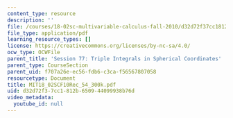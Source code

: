 ```yaml
---
content_type: resource
description: ''
file: /courses/18-02sc-multivariable-calculus-fall-2010/d32d72f37cc1812b650944099938b76d_MIT18_02SCF10Rec_54_300k.pdf
file_type: application/pdf
learning_resource_types: []
license: https://creativecommons.org/licenses/by-nc-sa/4.0/
ocw_type: OCWFile
parent_title: 'Session 77: Triple Integrals in Spherical Coordinates'
parent_type: CourseSection
parent_uid: f707a26e-ec56-fdb6-c3ca-f56567807058
resourcetype: Document
title: MIT18_02SCF10Rec_54_300k.pdf
uid: d32d72f3-7cc1-812b-6509-44099938b76d
video_metadata:
  youtube_id: null
---
```

